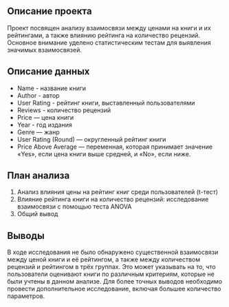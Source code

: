 ## Описание проекта

Проект посвящен анализу взаимосвязи между ценами на книги и их рейтингами, а также влиянию рейтинга на количество рецензий. Основное внимание уделено статистическим тестам для выявления значимых взаимосвязей.

## Описание данных

- Name - название книги
- Author - автор
- User Rating - рейтинг книги, выставленный пользователями
- Reviews - количество рецензий
- Price — цена книги
- Year - год издания
- Genre — жанр
- User Rating (Round) — округленный рейтинг книги
- Price Above Average — переменная, которая принимает значение «Yes», если цена книги выше средней, и «No», если ниже.

## План анализа

1. Анализ влияния цены на рейтинг книг среди пользователей (t-тест)
2. Влияние рейтинга книги на количество рецензий: исследование взаимосвязи с помощью теста ANOVA
3. Общий вывод

## Выводы

В ходе исследования не было обнаружено существенной взаимосвязи между ценой книги и её рейтингом, а также между количеством рецензий и рейтингом в трёх группах. Это может указывать на то, что пользователи оценивают книги по различным критериям, которые не были учтены в данном анализе. Для более точных выводов необходимо провести дополнительное исследование, включая большее количество параметров.
